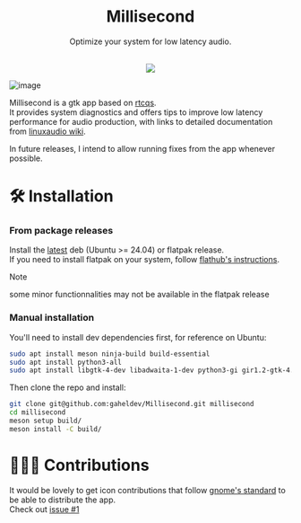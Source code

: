 <h1 align='center'>
Millisecond
</h1>

<p align='center'>
Optimize your system for low latency audio.
</p>

<br/>

<div align="center">
<a href=https://github.com/gaheldev/Millisecond/releases/latest alt="Latest release">
	<img src=https://img.shields.io/github/v/release/gaheldev/Millisecond>
</a>
</div>

![image](https://github.com/user-attachments/assets/fa0408b3-013e-4aaf-a587-cfe90938f9bd)


Millisecond is a gtk app based on [rtcqs](https://codeberg.org/rtcqs/rtcqs). \
It provides system diagnostics and offers tips to improve low latency performance for audio production, with links to detailed documentation from [linuxaudio wiki](https://wiki.linuxaudio.org/wiki/system_configuration).

In future releases, I intend to allow running fixes from the app whenever possible.


# 🛠️ Installation

### From package releases
Install the [latest](https://github.com/gaheldev/Millisecond/releases/latest) deb (Ubuntu >= 24.04) or flatpak release. \
If you need to install flatpak on your system, follow [flathub's instructions](https://flathub.org/setup).

>[!NOTE]
> some minor functionnalities may not be available in the flatpak release

### Manual installation

You'll need to install dev dependencies first, for reference on Ubuntu:
```bash
sudo apt install meson ninja-build build-essential
sudo apt install python3-all
sudo apt install libgtk-4-dev libadwaita-1-dev python3-gi gir1.2-gtk-4.0 gir1.2-adw-1 adwaita-icon-theme
```

Then clone the repo and install:

```bash
git clone git@github.com:gaheldev/Millisecond.git millisecond
cd millisecond
meson setup build/
meson install -C build/
```

# 🧑‍🤝‍🧑 Contributions
It would be lovely to get icon contributions that follow [gnome's standard](https://developer.gnome.org/hig/guidelines/app-icons.html)  to be able to distribute the app. \
Check out [issue #1](https://github.com/gaheldev/Millisecond/issues/1)

